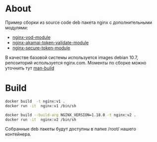 # About
 Пример сборки из source code deb пакета nginx c дополнительными модулями:
 - [nginx-vod-module](https://github.com/kaltura/nginx-vod-module)
 - [nginx-akamai-token-validate-module](https://github.com/kaltura/nginx-akamai-token-validate-module)
 - [nginx-secure-token-module](https://github.com/kaltura/nginx-secure-token-module) 
 
В качестве базовой системы используется images debian 10.7, репозиторий используется nginx.com. Моменты по сборке  можно уточнить тут
[man-build](https://www.debian.org/doc/manuals/maint-guide/build.ru.html)

# Build
```bash
docker build  -t nginx:v1 .
docker run -it  nginx:v1 /bin/sh
```
```bash
docker build --build-arg NGINX_VERSION=1.18.0 -t nginx:v2 .
docker run -it  nginx:v2 /bin/sh
```

Собранные deb пакеты будут доступны в папке /root/ нашего контейнера.
